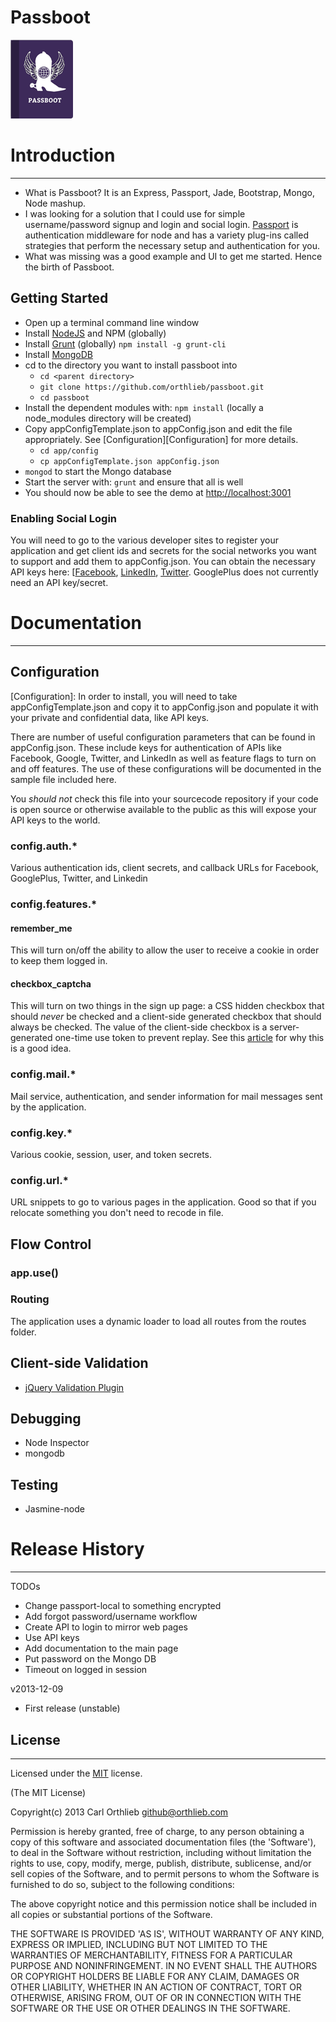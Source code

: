 Passboot
========

![Passboot icon](./app/public/ico/Passboot.png)
# Introduction
---
* What is Passboot? It is an Express, Passport, Jade, Bootstrap, Mongo, Node mashup.
* I was looking for a solution that I could use for simple username/password signup and login and social login. [Passport](http://passportjs.org/) is authentication middleware for node and has a variety plug-ins called strategies that perform the necessary setup and authentication for you. 
* What was missing was a good example and UI to get me started. Hence the birth of Passboot.

## Getting Started

* Open up a terminal command line window
* Install [NodeJS](http://nodejs.org/) and NPM (globally)
* Install [Grunt](https://github.com/gruntjs/grunt-cli) (globally) `npm install -g grunt-cli`
* Install [MongoDB](http://www.mongodb.com/)
* cd to the directory you want to install passboot into
	* `cd <parent directory>`
	* `git clone https://github.com/orthlieb/passboot.git`
	* `cd passboot`
* Install the dependent modules with: `npm install` (locally a node_modules directory will be created)
* Copy appConfigTemplate.json to appConfig.json and edit the file appropriately. See [Configuration][Configuration] for more details.
    * `cd app/config`
    * `cp appConfigTemplate.json appConfig.json`
* `mongod` to start the Mongo database
* Start the server with: `grunt` and ensure that all is well
* You should now be able to see the demo at [http://localhost:3001](http://localhost:3001)

### Enabling Social Login
You will need to go to the various developer sites to register your application and get client ids and secrets for the social networks you want to support and add them to appConfig.json. You can obtain the necessary API keys here: [[Facebook](https://developers.facebook.com/docs/facebook-login/login-flow-for-web/), [LinkedIn](https://developer.linkedin.com/documents/authentication), [Twitter](https://dev.twitter.com/apps/new). GooglePlus does not currently need an API key/secret.

# Documentation
---
## Configuration
[Configuration]: In order to install, you will need to take appConfigTemplate.json and copy it to appConfig.json and populate it with your private and confidential data, like API keys.

There are number of useful configuration parameters that can be found in appConfig.json. These include keys for authentication of APIs like Facebook, Google, Twitter, and LinkedIn as well as feature flags to turn on and off features. The use of these configurations will be documented in the sample file included here.

You *should not* check this file into your sourcecode repository if your code is open source or otherwise available to the public as this will expose your API keys to the world.

### config.auth.*
Various authentication ids, client secrets, and callback URLs for Facebook, GooglePlus, Twitter, and Linkedin

### config.features.*
#### remember_me
This will turn on/off the ability to allow the user to receive a cookie in order to keep them logged in.

#### checkbox_captcha
This will turn on two things in the sign up page: a CSS hidden checkbox that should *never* be checked and a client-side generated checkbox that should always be checked. The value of the client-side checkbox is a server-generated one-time use token to prevent replay. See this [article](http://uxmovement.com/forms/captchas-vs-spambots-why-the-checkbox-captcha-wins) for why this is a good idea.

### config.mail.*
Mail service, authentication, and sender information for mail messages sent by the application.

### config.key.*
Various cookie, session, user, and token secrets. 

### config.url.*
URL snippets to go to various pages in the application. Good so that if you relocate something you don't need to recode in file.


## Flow Control
### app.use()
### Routing
The application uses a dynamic loader to load all routes from the routes folder. 

## Client-side Validation
* [jQuery Validation Plugin](http://jqueryvalidation.org/)

## Debugging
* Node Inspector
* mongodb

## Testing
* Jasmine-node

# Release History
---
TODOs

* Change passport-local to something encrypted
* Add forgot password/username workflow
* Create API to login to mirror web pages
* Use API keys
* Add documentation to the main page
* Put password on the Mongo DB
* Timeout on logged in session


v2013-12-09

* First release (unstable)

## License
---

Licensed under the [MIT](http://opensource.org/licenses/MIT) license.

(The MIT License)

Copyright(c) 2013 Carl Orthlieb <github@orthlieb.com>

Permission is hereby granted, free of charge, to any person obtaining a copy of this software and associated documentation files (the 'Software'), to deal in the Software without restriction, including without limitation the rights to use, copy, modify, merge, publish, distribute, sublicense, and/or sell copies of the Software, and to permit persons to whom the Software is furnished to do so, subject to the following conditions:

The above copyright notice and this permission notice shall be included in all copies or substantial portions of the Software.

THE SOFTWARE IS PROVIDED 'AS IS', WITHOUT WARRANTY OF ANY KIND, EXPRESS OR IMPLIED, INCLUDING BUT NOT LIMITED TO THE WARRANTIES OF MERCHANTABILITY, FITNESS FOR A PARTICULAR PURPOSE AND NONINFRINGEMENT. IN NO EVENT SHALL THE AUTHORS OR COPYRIGHT HOLDERS BE LIABLE FOR ANY CLAIM, DAMAGES OR OTHER LIABILITY, WHETHER IN AN ACTION OF CONTRACT, TORT OR OTHERWISE, ARISING FROM, OUT OF OR IN CONNECTION WITH THE SOFTWARE OR THE USE OR OTHER DEALINGS IN THE SOFTWARE.
